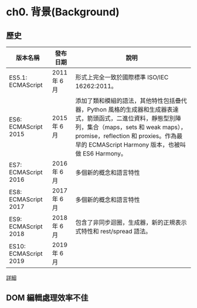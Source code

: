 # ch0. 背景(Background)

## 歷史

| 版本名稱              | 發布日期     | 說明                                                                                                                                                                                                                                         |
| --------------------- | ------------ | -------------------------------------------------------------------------------------------------------------------------------------------------------------------------------------------------------------------------------------------- |
| ES5.1: ECMAScript     | 2011 年 6 月 | 形式上完全一致於國際標準 ISO/IEC 16262:2011。                                                                                                                                                                                                |
| ES6: ECMAScript 2015  | 2015 年 6 月 | 添加了類和模組的語法，其他特性包括疊代器，Python 風格的生成器和生成器表達式，箭頭函式，二進位資料，靜態型別陣列，集合（maps，sets 和 weak maps），promise，reflection 和 proxies。作為最早的 ECMAScript Harmony 版本，也被叫做 ES6 Harmony。 |
| ES7: ECMAScript 2016  | 2016 年 6 月 | 多個新的概念和語言特性                                                                                                                                                                                                                       |
| ES8: ECMAScript 2017  | 2017 年 6 月 | 多個新的概念和語言特性                                                                                                                                                                                                                       |
| ES9: ECMAScript 2018  | 2018 年 6 月 | 包含了非同步迴圈，生成器，新的正規表示式特性和 rest/spread 語法。                                                                                                                                                                            |
| ES10: ECMAScript 2019 | 2019 年 6 月 |

[詳細](https://zh.wikipedia.org/wiki/ECMAScript)

## DOM 編輯處理效率不佳
